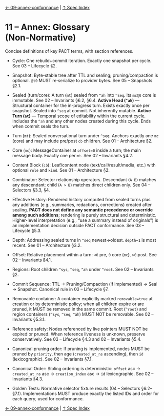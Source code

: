 [← 09-annex-conformance](09-annex-conformance.md) | [↑ Spec Index](../README.md)

# 11 – Annex: Glossary (Non‑Normative)

Concise definitions of key PACT terms, with section references.

- Cycle: One rebuild+commit iteration. Exactly one snapshot per cycle. See 03 – Lifecycle §2.
- Snapshot: Byte-stable tree after TTL and sealing; pruning/compaction is optional. `@t0` MUST re‑serialize to provider bytes. See 05 – Snapshots §2.1.
- Sealed (turn/core): A turn (`mt`) sealed from `^ah` into `^seq`. Its `mc@0` core is immutable. See 02 – Invariants §6.2, §6.4.
**Active Head (`^ah`)** — Structural container for the in-progress turn. Exists exactly once per snapshot.
Sealed into `^seq` at commit. Not inherently mutable.
**Active Turn (`at`)** — Temporal scope of editability within the current cycle.
Includes the `^ah` and any other nodes created during this cycle. Ends when commit seals the turn.
- Turn (`mt`): Sealed conversational turn under `^seq`. Anchors exactly one `mc` (core) and may include pre/post `cb` children. See 01 – Architecture §2.
- Core (`mc`): MessageContainer at `offset=0` inside a turn; the main message body. Exactly one per `mt`. See 02 – Invariants §4.2.
- Content Block (`cb`): Leaf/content node (text/call/result/media, etc.) with optional `role` and `kind`. See 01 – Architecture §2.
- Combinator: Selector relationship operators. Descendant (`A B`) matches any descendant; child (`A > B`) matches direct children only. See 04 – Selectors §3.3, §4.
- Effective History: Rendered history computed from sealed turns plus any additions
  (e.g., summaries, redactions, corrections) created after sealing. **PACT does not
  define any semantic precedence or override among such additions**; rendering is
  purely structural and deterministic. Higher-level interpretation (e.g., “use a
  summary instead of originals”) is an implementation decision outside PACT
  conformance. See 03 – Lifecycle §5.3.
- Depth: Addressing sealed turns in `^seq` newest→oldest. `depth=1` is most recent. See 01 – Architecture §3.2.
- Offset: Relative placement within a turn: `<0` pre, `0` core (`mc`), `>0` post. See 02 – Invariants §4.1.
- Regions: Root children `^sys`, `^seq`, `^ah` under `^root`. See 02 – Invariants §2.
- Commit Sequence: TTL → Pruning/Compaction (if implemented) → Seal → Snapshot. Canonical rule in 03 – Lifecycle §7.
- Removable container: A container explicitly marked `removable=true` at creation or by deterministic policy; when all children expire or are pruned, it MUST be removed in the same commit. Root (`^root`) and region containers (`^sys`, `^seq`, `^ah`) MUST NOT be removable. See 02 – Invariants §5.3.1.
- Reference safety: Nodes referenced by live pointers MUST NOT be expired or pruned. When reference liveness is unknown, preserve conservatively. See 03 – Lifecycle §4.3 and 02 – Invariants §5.4.
- Canonical pruning order: If pruning is implemented, nodes MUST be pruned by `priority`, then age (`created_at_ns` ascending), then `id` (lexicographic). See 02 – Invariants §7.1.
- Canonical Order: Sibling ordering is deterministic: `offset` asc → `created_at_ns` asc → `creation_index` asc → `id` lexicographic. See 02 – Invariants §4.3.

- Golden Tests: Normative selector fixture results (04 – Selectors §6.2–§7.1). Implementations MUST produce exactly the listed IDs and order for each query; used for conformance.

[← 09-annex-conformance](09-annex-conformance.md) | [↑ Spec Index](../README.md)


